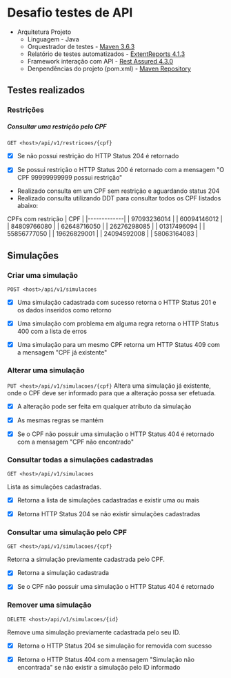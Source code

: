 # Desafio testes de API
- Arquitetura Projeto
    - Linguagem - Java
    - Orquestrador de testes - [Maven 3.6.3](https://maven.apache.org/download.cgi)
    - Relatório de testes automatizados - [ExtentReports 4.1.3](https://mvnrepository.com/artifact/com.aventstack/extentreports/4.1.3)
    - Framework interação com API - [Rest Assured 4.3.0](https://github.com/rest-assured/rest-assured/wiki/Downloads)
    - Denpendências do projeto (pom.xml) - [Maven Repository](https://mvnrepository.com/)

##  Testes realizados
### Restrições

##### Consultar uma restrição pelo CPF
`GET <host>/api/v1/restricoes/{cpf}`

-[x] Se não possui restrição do HTTP Status 204 é retornado 

-[X] Se possui restrição o HTTP Status 200 é retornado com a mensagem "O CPF 99999999999 possui restrição"

* Realizado consulta em um CPF sem restrição e aguardando status 204
* Realizado consulta utilizando DDT para consultar todos os CPF listados abaixo:


CPFs com restrição
| CPF         |
|-------------|
| 97093236014 |
| 60094146012 |
| 84809766080 |
| 62648716050 |
| 26276298085 |
| 01317496094 |
| 55856777050 |
| 19626829001 |
| 24094592008 |
| 58063164083 |

## Simulações

### Criar uma simulação

`POST <host>/api/v1/simulacoes`

-[X] Uma simulação cadastrada com sucesso retorna o HTTP Status 201 e os dados inseridos como retorno
 
-[X] Uma simulação com problema em alguma regra retorna o HTTP Status 400 com a lista de erros
 
-[X] Uma simulação para um mesmo CPF retorna um HTTP Status 409 com a mensagem "CPF já existente"

### Alterar uma simulação
`PUT <host>/api/v1/simulacoes/{cpf}`
Altera uma simulação já existente, onde o CPF deve ser informado para que a alteração possa ser efetuada.

-[X] A alteração pode ser feita em qualquer atributo da simulação
 
-[X] As mesmas regras se mantém
 
-[X] Se o CPF não possuir uma simulação o HTTP Status 404 é retornado com a
mensagem "CPF não encontrado"

### Consultar todas a simulações cadastradas

`GET <host>/api/v1/simulacoes`

Lista as simulações cadastradas.

-[X] Retorna a lista de simulações cadastradas e existir uma ou mais
 
-[X] Retorna HTTP Status 204 se não existir simulações cadastradas

### Consultar uma simulação pelo CPF

`GET <host>/api/v1/simulacoes/{cpf}`

Retorna a simulação previamente cadastrada pelo CPF.

-[X] Retorna a simulação cadastrada

-[X] Se o CPF não possuir uma simulação o HTTP Status 404 é retornado

### Remover uma simulação

`DELETE <host>/api/v1/simulacoes/{id}`

Remove uma simulação previamente cadastrada pelo seu ID.

-[X] Retorna o HTTP Status 204 se simulação for removida com sucesso

-[X] Retorna o HTTP Status 404 com a mensagem "Simulação não encontrada" se não existir a simulação pelo ID informado